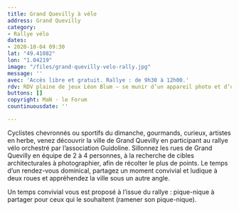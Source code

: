 ```yaml
---
title: Grand Quevilly à vélo
address: Grand Quevilly
category:
- Rallye vélo
dates:
- 2020-10-04 09:30
lat: "49.41082"
lon: "1.04219"
image: "/files/grand-quevilly-velo-rally.jpg"
message: ''
avec: 'Accès libre et gratuit. Rallye : de 9h30 à 12h00.'
rdv: RDV plaine de jeux Léon Blum – se munir d’un appareil photo et d’un vélo.
buttons: []
copyright: MaN - le Forum
countinuousdate: ''

---
```

Cyclistes chevronnés ou sportifs du dimanche, gourmands, curieux, artistes en herbe, venez découvrir la ville de Grand Quevilly en participant au rallye vélo orchestré par l’association Guidoline. Sillonnez les rues de Grand Quevilly en équipe de 2 à 4 personnes, à la recherche de cibles architecturales à photographier, afin de récolter le plus de points. Le temps d’un rendez-vous dominical, partagez un moment convivial et ludique à deux roues et appréhendez la ville sous un autre angle.

Un temps convivial vous est proposé à l’issue du rallye : pique-nique à partager pour ceux qui le souhaitent (ramener son pique-nique).